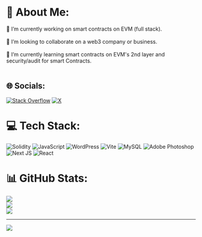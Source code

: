 # 💫 About Me:
🔭 I’m currently working on smart contracts on EVM (full stack).<br><br>👯 I’m looking to collaborate on  a web3 company or business.<br><br>🌱 I’m currently learning smart contracts on EVM's 2nd layer and security/audit for smart Contracts.<br><br>


## 🌐 Socials:
 [![Stack Overflow](https://img.shields.io/badge/-Stackoverflow-FE7A16?logo=stack-overflow&logoColor=white)](https://stackoverflow.com/users/26874553) [![X](https://img.shields.io/badge/X-black.svg?logo=X&logoColor=white)](https://x.com/ETaghinasab) 

# 💻 Tech Stack:
![Solidity](https://img.shields.io/badge/Solidity-%23363636.svg?style=for-the-badge&logo=solidity&logoColor=white) ![JavaScript](https://img.shields.io/badge/javascript-%23323330.svg?style=for-the-badge&logo=javascript&logoColor=%23F7DF1E) ![WordPress](https://img.shields.io/badge/WordPress-%23117AC9.svg?style=for-the-badge&logo=WordPress&logoColor=white) ![Vite](https://img.shields.io/badge/vite-%23646CFF.svg?style=for-the-badge&logo=vite&logoColor=white) ![MySQL](https://img.shields.io/badge/mysql-4479A1.svg?style=for-the-badge&logo=mysql&logoColor=white) ![Adobe Photoshop](https://img.shields.io/badge/adobe%20photoshop-%2331A8FF.svg?style=for-the-badge&logo=adobe%20photoshop&logoColor=white) ![Next JS](https://img.shields.io/badge/Next-black?style=for-the-badge&logo=next.js&logoColor=white) ![React](https://img.shields.io/badge/react-%2320232a.svg?style=for-the-badge&logo=react&logoColor=%2361DAFB)
# 📊 GitHub Stats:
![](https://github-readme-stats.vercel.app/api?username=elmirataghinasab&theme=dark&hide_border=false&include_all_commits=false&count_private=false)<br/>
![](https://github-readme-streak-stats.herokuapp.com/?user=elmirataghinasab&theme=dark&hide_border=false)<br/>
![](https://github-readme-stats.vercel.app/api/top-langs/?username=elmirataghinasab&theme=dark&hide_border=false&include_all_commits=false&count_private=false&layout=compact)

---
[![](https://visitcount.itsvg.in/api?id=elmirataghinasab&icon=0&color=0)](https://visitcount.itsvg.in)

<!-- Proudly created with GPRM ( https://gprm.itsvg.in ) -->
